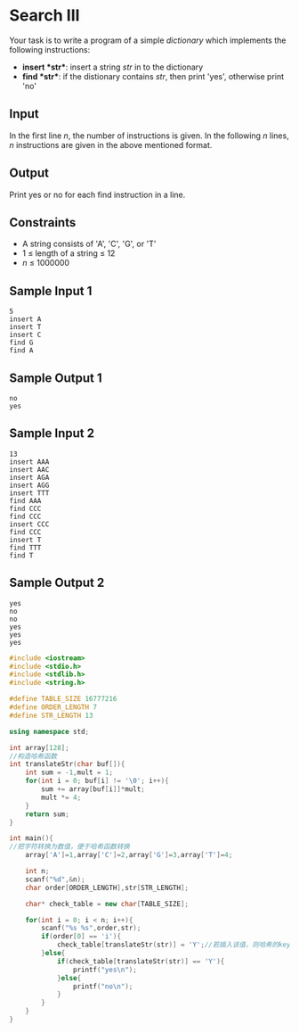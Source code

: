 # Search III

Your task is to write a program of a simple *dictionary* which implements the following instructions:

- **insert \*str\***: insert a string *str* in to the dictionary
- **find \*str\***: if the distionary contains *str*, then print 'yes', otherwise print 'no'

## Input

In the first line *n*, the number of instructions is given. In the following *n* lines, *n* instructions are given in the above mentioned format.

## Output

Print yes or no for each find instruction in a line.

## Constraints

- A string consists of 'A', 'C', 'G', or 'T'
- 1 ≤ length of a string ≤ 12
- *n* ≤ 1000000

## Sample Input 1

```
5
insert A
insert T
insert C
find G
find A
```

## Sample Output 1

```
no
yes
```

## Sample Input 2

```
13
insert AAA
insert AAC
insert AGA
insert AGG
insert TTT
find AAA
find CCC
find CCC
insert CCC
find CCC
insert T
find TTT
find T
```

## Sample Output 2

```
yes
no
no
yes
yes
yes
```

```c++
#include <iostream>
#include <stdio.h>
#include <stdlib.h>
#include <string.h>

#define TABLE_SIZE 16777216
#define ORDER_LENGTH 7
#define STR_LENGTH 13

using namespace std;

int array[128];
//构造哈希函数
int translateStr(char buf[]){
    int sum = -1,mult = 1;
    for(int i = 0; buf[i] != '\0'; i++){
        sum += array[buf[i]]*mult;
        mult *= 4;
    }
    return sum;
}

int main(){
//把字符转换为数值，便于哈希函数转换
    array['A']=1,array['C']=2,array['G']=3,array['T']=4;

    int n;
    scanf("%d",&n);
    char order[ORDER_LENGTH],str[STR_LENGTH];

    char* check_table = new char[TABLE_SIZE];

    for(int i = 0; i < n; i++){
        scanf("%s %s",order,str);
        if(order[0] == 'i'){
            check_table[translateStr(str)] = 'Y';//若插入该值，则哈希的key为Y（存在）
        }else{
            if(check_table[translateStr(str)] == 'Y'){
                printf("yes\n");
            }else{
                printf("no\n");
            }
        }
    }
}

```

